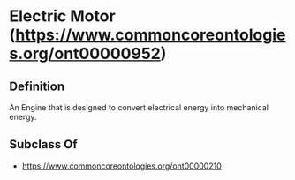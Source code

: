 # Electric Motor (https://www.commoncoreontologies.org/ont00000952)

## Definition
An Engine that is designed to convert electrical energy into mechanical energy.

## Subclass Of
- https://www.commoncoreontologies.org/ont00000210


